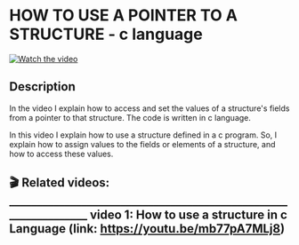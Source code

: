 # HOW TO USE A POINTER TO A STRUCTURE - c language

[![Watch the video](https://img.youtube.com/vi/xxoq_igEIMo/hqdefault.jpg)](https://youtu.be/xxoq_igEIMo)

## Description

  

In the video I explain how to access and set the values of a structure's fields from a pointer to that structure. The code is written in c language.




In this video I explain how to use a structure defined in a c program. So, I explain how to assign values to the fields or elements of a structure, and how to access these values.


  🎬 Related videos: ________________________________________________________________
video 1: How to use a structure in c Language (link:   https://youtu.be/mb77pA7MLj8)
-------------------------------------------------------------------------------------------------------------------------------------------

